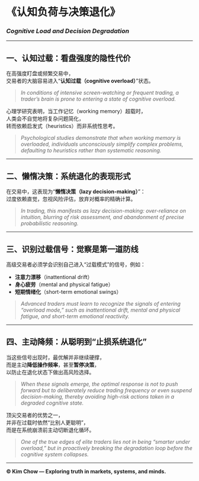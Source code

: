 # 《认知负荷与决策退化》  
### *Cognitive Load and Decision Degradation*

---

## 一、认知过载：看盘强度的隐性代价  
在高强度盯盘或频繁交易中，  
交易者的大脑容易进入“**认知过载（cognitive overload）**”状态。  

> *In conditions of intensive screen-watching or frequent trading, a trader’s brain is prone to entering a state of cognitive overload.*

心理学研究表明，当工作记忆（working memory）超载时，  
人类会不自觉地将复杂问题简化，  
转而依赖启发式（heuristics）而非系统性思考。  

> *Psychological studies demonstrate that when working memory is overloaded, individuals unconsciously simplify complex problems, defaulting to heuristics rather than systematic reasoning.*

---

## 二、懒惰决策：系统退化的表现形式  
在交易中，这表现为“**懒惰决策（lazy decision-making）**”：  
过度依赖直觉，忽视风险评估，放弃对概率的精确计算。  

> *In trading, this manifests as lazy decision-making: over-reliance on intuition, blurring of risk assessment, and abandonment of precise probabilistic reasoning.*

---

## 三、识别过载信号：觉察是第一道防线  
高级交易者必须学会识别自己进入“过载模式”的信号，例如：  
- **注意力漂移**（inattentional drift）  
- **身心疲劳**（mental and physical fatigue）  
- **短期情绪化**（short-term emotional swings）  

> *Advanced traders must learn to recognize the signals of entering “overload mode,” such as inattentional drift, mental and physical fatigue, and short-term emotional reactivity.*

---

## 四、主动降频：从聪明到“止损系统退化”  
当这些信号出现时，最优解并非继续硬撑，  
而是主动**降低操作频率**，甚至**暂停决策**，  
以防止在退化状态下做出高风险选择。  

> *When these signals emerge, the optimal response is not to push forward but to deliberately reduce trading frequency or even suspend decision-making, thereby avoiding high-risk actions taken in a degraded cognitive state.*

顶尖交易者的优势之一，  
并非在过载时依然“比别人更聪明”，  
而是在系统崩溃前主动切断退化循环。  

> *One of the true edges of elite traders lies not in being “smarter under overload,” but in proactively breaking the degradation loop before the cognitive system collapses.*

---

**© Kim Chow — Exploring truth in markets, systems, and minds.**
